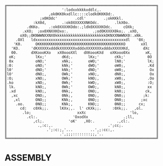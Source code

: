    ╔════════════════════════════════════════════════════════════════════╗
    ║                         ':lodxxkkkkxddlc,.                         ║
    ║                   ,ok0KK0kxdllc::::clodkOKKKOd:.                   ║
    ║               ;x0KOdc'        .cdl'        .;okKKkl.               ║
    ║            :kX0d,       .:ok0XXXXXXNKOdc.       .lkX0o.            ║
    ║         .dKKo.    .:ok0XXXXKOdo:.;ldk0XXXXKOdc.     cOXk;          ║
    ║       .xXO;  ;ox0XNXXKOxo:.           .;odOKXXXX0ko;. .xXO,        ║
    ║      oX0;;OKNWWNXXNX0kkkkkkkkkkkkkkkkkkkkkkkOKNXXNWWNX0:.xNk.      ║
    ║    .OXl   ldxxxxxxxxxxxxxxxxxxxxxxxxxxxxxxxxxxxxxxxxxdl   '0X;     ║
    ║   'K0.      OKKKKKKKKKKKKKKKKKKKKKKKKKKKKKKKKKKKKKKKO       xXl    ║
    ║  'KO.     'dKXXXXXxdddkXXXXXXXxdddxXXXXXXXxdddxXXXXXKd,      dXc   ║
    ║  00.      dXKoooKXo   xX0oooXXl   dXKoooKXd   oXKooo0Xx       xK,  ║
    ║ oK;         lKx;'       dKd;.       lKx;'       cKk;'          0O  ║
    ║ 0x          oNO;'       xNk;.       oWO;'       lN0;'          lK; ║
    ║:0:          oNO;'       kNk;'       dWO;'       oW0;,          .Kd ║
    ║l0'          dNO;'       kNk;'       dNO;'       oW0;,           Ox ║
    ║lO'          dNO;,       OWk;'       xNO;,       dN0;,           Ox ║
    ║:O;          xNO;,       OWk;'       kNO;,       xW0;,          .Oo ║
    ║.ko          xNO;,       0Wk;'       kWO;,       xW0;,          :O; ║
    ║ lk.         kNO;,       0Wk;'       OWO;,       kN0;,          xx  ║
    ║ .xd         kNO;,       0Nk;,       ONO;,       kN0;;         ck,  ║
    ║  ,xc        ONO;,       0Nk;,       0NO;,       ON0;;        ;k:   ║
    ║   ,xl       ONO;;       KNk;,       0NO;;       ON0;;       ;xc    ║
    ║    .oo.     0NO;;       KNk;,       KNO;;       0N0;;      cx;     ║
    ║      cd:   c0Xk;;.     lKXx;,.  l' cKXk;;.     :0Xk;;.   ,ol.      ║
    ║       .lo;                     xxXc                    'lo,        ║
    ║         .cl:.                'OxodXx                .;ll,          ║
    ║            ,cl;.           'oK'   ,XO:.          .,cl:.            ║
    ║              .,:c:,.                         .';cc;.               ║
    ║                  .';:c:;,'...        ..',;:cc:,.                   ║
    ║                        .',;;;::::::::;;,'..                        ║
    ╚════════════════════════════════════════════════════════════════════╝

ASSEMBLY
============